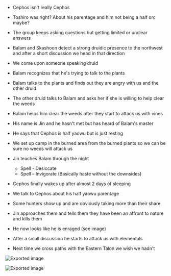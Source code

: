 - Cephos isn't really Cephos
- Toshiro was right? About his parentage and him not being a half orc maybe?
- The group keeps asking questions but getting limited or unclear answers
- Balam and Skashoon detect a strong druidic presence to the northwest and after a short discussion we head in that direction
- We come upon someone speaking druid
- Balam recognizes that he's trying to talk to the plants
- Balam talks to the plants and finds out they are angry with us and the other druid
- The other druid talks to Balam and asks her if she is willing to help clear the weeds
- Balam helps him clear the weeds after they start to attack us with vines
- His name is Jin and he hasn't met but has heard of Balam's master
- He says that Cephos is half yaowu but is just resting
- We set up camp in the burned area from the burned plants so we can be sure no weeds will attack us
- Jin teaches Balam through the night
    
    - Spell - Desiccate
    - Spell – Invigorate (Basically haste without the downsides)
- Cephos finally wakes up after almost 2 days of sleeping
- We talk to Cephos about his half yaowu parentage
- Some hunters show up and are obviously taking more than their share
- Jin approaches them and tells them they have been an affront to nature and kills them
- He now looks like he is enraged (see image)
- After a small discussion he starts to attack us with elementals
- Next time we cross paths with the Eastern Talon we wish we hadn't

![Exported image](Exported%20image%2020240830122451-0.png)  

![Exported image](Exported%20image%2020240830122451-1.png)